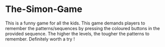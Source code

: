 # The-Simon-Game
This is a funny game for all the kids. This game demands players to remember the patterns/sequences by pressing the coloured buttons in the provided sequence. The higher the levels, the tougher the patterns to remember. Definitely worth a try !

